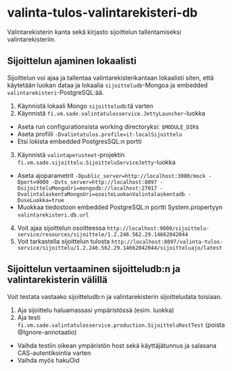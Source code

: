 valinta-tulos-valintarekisteri-db
=================================

Valintarekisterin kanta sekä kirjasto sijoittelun tallentamiseksi valintarekisteriin.

## Sijoittelun ajaminen lokaalisti

Sijoittelun voi ajaa ja tallentaa valintarekisterikantaan lokaalisti siten, että 
käytetään luokan dataa ja lokaalia `sijoitteludb`-Mongoa ja embedded `valintarekisteri`-PostgreSQL:ää.

1. Käynnistä lokaali Mongo `sijoitteludb`:tä varten
2. Käynnistä `fi.vm.sade.valintatulosservice.JettyLauncher`-luokka 
  * Aseta run configurationsista working directoryksi: `$MODULE_DIR$`
  * Aseta profiili `-Dvalintatulos.profile=it-localSijoittelu`
  * Etsi lokista embedded PostgresSQL:n portti
3. Käynnistä `valintaperusteet`-projektin `fi.vm.sade.sijoittelu.SijoitteluServiceJetty`-luokka
  * Aseta ajoparametrit `-Dpublic_server=http://localhost:3000/mock -Dport=9000 -Dvts_server=http://localhost:8097 -DsijoitteluMongoUri=mongodb://localhost:27017 -DvalintalaskentaMongoUri=osoiteLuokanValintalaskentadb -DuseLuokka=true`
  * Muokkaa tiedostoon embedded PostgreSQL:n portti System.propertyyn `valintarekisteri.db.url`
4. Voit ajaa sijoittelun osoitteessa `http://localhost:9000/sijoittelu-service/resources/sijoittele/1.2.246.562.29.14662042044`
5. Voit tarkastella sijoittelun tulosta `http://localhost:8097/valinta-tulos-service/sijoittelu/1.2.246.562.29.14662042044/sijoitteluajo/latest`

## Sijoittelun vertaaminen sijoitteludb:n ja valintarekisterin välillä

Voit testata vastaako sijoitteludb:n ja valintarekisterin sijoitteludata toisiaan.

1. Aja sijoittelu haluamassasi ympäristössä (esim. luokka)
2. Aja testi `fi.vm.sade.valintatulosservice.production.SijoitteluRestTest` (poista @Ignore-annotaatio)
  * Vaihda testiin oikean ympäristön host sekä käyttäjätunnus ja salasana CAS-autentikointia varten
  * Vaihda myös hakuOid